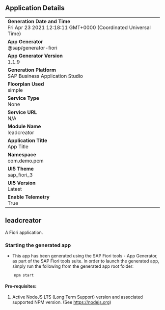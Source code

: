 ## Application Details
|               |
| ------------- |
|**Generation Date and Time**<br>Fri Apr 23 2021 12:18:11 GMT+0000 (Coordinated Universal Time)|
|**App Generator**<br>@sap/generator-fiori|
|**App Generator Version**<br>1.1.9|
|**Generation Platform**<br>SAP Business Application Studio|
|**Floorplan Used**<br>simple|
|**Service Type**<br>None|
|**Service URL**<br>N/A
|**Module Name**<br>leadcreator|
|**Application Title**<br>App Title|
|**Namespace**<br>com.demo.pcm|
|**UI5 Theme**<br>sap_fiori_3|
|**UI5 Version**<br>Latest|
|**Enable Telemetry**<br>True|

## leadcreator

A Fiori application.

### Starting the generated app

-   This app has been generated using the SAP Fiori tools - App Generator, as part of the SAP Fiori tools suite.  In order to launch the generated app, simply run the following from the generated app root folder:

```
    npm start
```


#### Pre-requisites:

1. Active NodeJS LTS (Long Term Support) version and associated supported NPM version.  (See https://nodejs.org)


